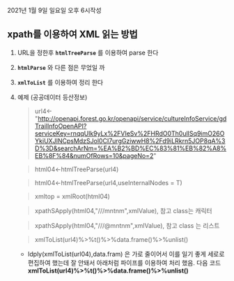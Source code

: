 2021년 1월 9일 일요일 오후 6시작성  

## xpath를 이용하여 XML 읽는 방법   


1. URL을 정한후 **`htmlTreeParse`** 를 이용하여 parse 한다  
2. **`htmlParse`** 와 다른 점은 무었일 까  
3. **`xmlToList`** 를 이용하여 정리 한다 
4. 예제 (공공데이터 등산정보) 

	> url4<-"http://openapi.forest.go.kr/openapi/service/cultureInfoService/gdTrailInfoOpenAPI?serviceKey=rnqqUlk9yLx%2FVIeSv%2FHRdO0Th0ulISq9imO26OYkiUXJINCpsMdzSJol0CI7urgGziwwH8%2Fd9iLRkrn5JOP8qA%3D%3D&searchArNm=%EA%B2%BD%EC%83%81%EB%82%A8%EB%8F%84&numOfRows=10&pageNo=2"
        
	> html04<-htmlTreeParse(url4)
  
	> html04<-htmlTreeParse(url4,useInternalNodes = T)
 
	> xmltop = xmlRoot(html04)

	> xpathSApply(html04,"///mntnm",xmlValue), 참고 class는 캐릭터   
  
	> xpathSApply(html04,"///@mntnm",xmlValue), 참고 class 는 리스트  
  
	> xmlToList(url4)%>%t()%>%data.frame()%>%unlist()

	-    ldply(xmlToList(url04),data.fram) 은 가로 줄이어서 이를 일기 좋게 세로로 편집하여 했는데 잘 안돼서 아래처럼
   파이프를 이용하여 처리 했음. 다음 코드 **xmlToList(url4)%>%t()%>%data.frame()%>%unlist()** 


